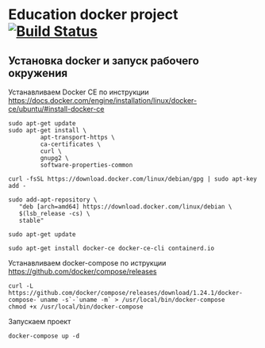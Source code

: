 # Education docker project [![Build Status](https://travis-ci.org/Djekswon/education-docker.svg?branch=main)](https://travis-ci.org/Djekswon/education-docker)

## Установка docker и запуск рабочего окружения 

Устанавливаем Docker CE по инструкции https://docs.docker.com/engine/installation/linux/docker-ce/ubuntu/#install-docker-ce

```
sudo apt-get update
sudo apt-get install \
         apt-transport-https \
         ca-certificates \
         curl \
         gnupg2 \
         software-properties-common
    
curl -fsSL https://download.docker.com/linux/debian/gpg | sudo apt-key add -
    
sudo add-apt-repository \
   "deb [arch=amd64] https://download.docker.com/linux/debian \
   $(lsb_release -cs) \
   stable"
       
sudo apt-get update
       
sudo apt-get install docker-ce docker-ce-cli containerd.io
```
       
Устанавливаем docker-compose по иструкции https://github.com/docker/compose/releases
       
```       
curl -L https://github.com/docker/compose/releases/download/1.24.1/docker-compose-`uname -s`-`uname -m` > /usr/local/bin/docker-compose
chmod +x /usr/local/bin/docker-compose       
```

Запускаем проект

```
docker-compose up -d
```
